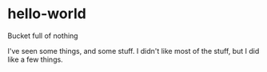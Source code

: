 # hello-world
Bucket full of nothing

I've seen some things, and some stuff. I didn't like most of the stuff, but I did like a few things. 





